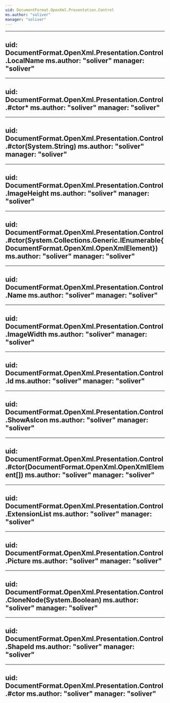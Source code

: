 ```yaml
---
uid: DocumentFormat.OpenXml.Presentation.Control
ms.author: "soliver"
manager: "soliver"
---
```


---
uid: DocumentFormat.OpenXml.Presentation.Control.LocalName
ms.author: "soliver"
manager: "soliver"
---

---
uid: DocumentFormat.OpenXml.Presentation.Control.#ctor*
ms.author: "soliver"
manager: "soliver"
---

---
uid: DocumentFormat.OpenXml.Presentation.Control.#ctor(System.String)
ms.author: "soliver"
manager: "soliver"
---

---
uid: DocumentFormat.OpenXml.Presentation.Control.ImageHeight
ms.author: "soliver"
manager: "soliver"
---

---
uid: DocumentFormat.OpenXml.Presentation.Control.#ctor(System.Collections.Generic.IEnumerable{DocumentFormat.OpenXml.OpenXmlElement})
ms.author: "soliver"
manager: "soliver"
---

---
uid: DocumentFormat.OpenXml.Presentation.Control.Name
ms.author: "soliver"
manager: "soliver"
---

---
uid: DocumentFormat.OpenXml.Presentation.Control.ImageWidth
ms.author: "soliver"
manager: "soliver"
---

---
uid: DocumentFormat.OpenXml.Presentation.Control.Id
ms.author: "soliver"
manager: "soliver"
---

---
uid: DocumentFormat.OpenXml.Presentation.Control.ShowAsIcon
ms.author: "soliver"
manager: "soliver"
---

---
uid: DocumentFormat.OpenXml.Presentation.Control.#ctor(DocumentFormat.OpenXml.OpenXmlElement[])
ms.author: "soliver"
manager: "soliver"
---

---
uid: DocumentFormat.OpenXml.Presentation.Control.ExtensionList
ms.author: "soliver"
manager: "soliver"
---

---
uid: DocumentFormat.OpenXml.Presentation.Control.Picture
ms.author: "soliver"
manager: "soliver"
---

---
uid: DocumentFormat.OpenXml.Presentation.Control.CloneNode(System.Boolean)
ms.author: "soliver"
manager: "soliver"
---

---
uid: DocumentFormat.OpenXml.Presentation.Control.ShapeId
ms.author: "soliver"
manager: "soliver"
---

---
uid: DocumentFormat.OpenXml.Presentation.Control.#ctor
ms.author: "soliver"
manager: "soliver"
---
